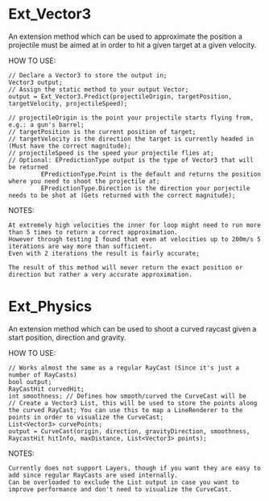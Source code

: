 # Ext_Vector3
An extension method which can be used to approximate the position a projectile must be aimed at in order to hit a given target at a given velocity.

HOW TO USE:

    // Declare a Vector3 to store the output in;
    Vector3 output;
    // Assign the static method to your output Vector;
    output = Ext_Vector3.Predict(projectileOrigin, targetPosition, targetVelocity, projectileSpeed);

    // projectileOrigin is the point your projectile starts flying from, e.g.: a gun's barrel;
    // targetPosition is the current position of target;
    // targetVelocity is the direction the target is currently headed in (Must have the correct magnitude);
    // projectileSpeed is the speed your projectile flies at;
    // Optional: EPredictionType output is the type of Vector3 that will be returned
             EPredictionType.Point is the default and returns the position where you need to shoot the projectile at;
             EPredictionType.Direction is the direction your porjectile needs to be shot at (Gets returned with the correct magnitude);

NOTES:

    At extremely high velocities the inner for loop might need to run more than 5 times to return a correct approximation.
    However through testing I found that even at velocities up to 200m/s 5 iterations are way more than sufficient.
    Even with 2 iterations the result is fairly accurate;
    
    The result of this method will never return the exact position or direction but rather a very accurate approximation.

# Ext_Physics
An extension method which can be used to shoot a curved raycast given a start position, direction and gravity.

HOW TO USE:

    // Works almost the same as a regular RayCast (Since it's just a number of RayCasts)
    bool output;
    RayCastHit curvedHit;
    int smoothness; // Defines how smooth/curved the CurveCast will be
    // Create a Vector3 List, this will be used to store the points along the curved RayCast; You can use this to map a LineRenderer to the points in order to visualize the CurveCast;
    List<Vector3> curvePoints;
    output = CurveCast(origin, direction, gravityDirection, smoothness, RaycastHit hitInfo, maxDistance, List<Vector3> points);
    
NOTES:

    Currently does not support Layers, though if you want they are easy to add since regular RayCasts are used internally.
    Can be overloaded to exclude the List output in case you want to improve performance and don't need to visualize the CurveCast.
    
